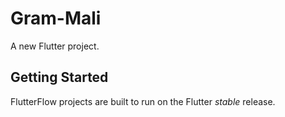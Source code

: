 # Gram-Mali

A new Flutter project.

## Getting Started

FlutterFlow projects are built to run on the Flutter _stable_ release.
